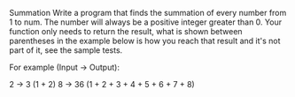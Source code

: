 ﻿Summation
Write a program that finds the summation of every number from 1 to num. 
The number will always be a positive integer greater than 0. 
Your function only needs to return the result, 
what is shown between parentheses in the example below is how you reach that result and it's not part of it,
see the sample tests.

For example (Input -> Output):

2 -> 3 (1 + 2)
8 -> 36 (1 + 2 + 3 + 4 + 5 + 6 + 7 + 8)